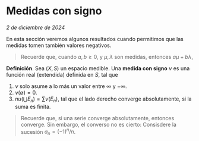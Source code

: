 # Medidas con signo
_2 de diciembre de 2024_

En esta sección veremos algunos resultados cuando permitimos que las medidas tomen también valores negativos.

> Recuerde que, cuando $a, b \ge 0$, y $\mu, \lambda$ son medidas, entonces $a \mu + b \lambda,$


**Definición**. Sea $(X, S)$ un espacio medible. Una **medida con signo** $\nu$ es una función real (extendida) definida en $S$, tal que
1. $\nu$ solo asume a lo más un valor entre $\infty$ y $-\infty$. 
2. $\nu(\emptyset) = 0$. 
3. $nu( \bigcup E_n ) = \sum \nu(E_n)$, tal que el lado derecho converge absolutamente, si la suma es finita. 

> Recuerde que, si una serie converge absolutamente, entonces converge. Sin embargo, el converso no es cierto: Consisdere la sucesión $a_n = (-1)^n / n$.




